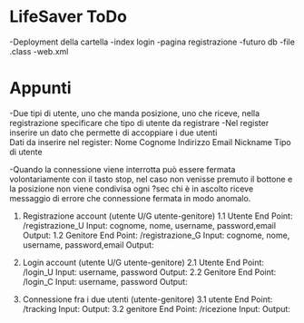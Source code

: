 # LifeSaver ToDo
-Deployment della cartella
  -index login
  -pagina registrazione
    -futuro db
    -file .class
    -web.xml 
    
# Appunti
-Due tipi di utente, uno che manda posizione, uno che riceve, nella registrazione specificare che tipo di utente da registrare
-Nel register inserire un dato che permette di accoppiare i due utenti                        
Dati da inserire nel register: 
Nome
Cognome
Indirizzo 
Email
Nickname
Tipo di utente

-Quando la connessione viene interrotta può essere fermata volontariamente con il tasto stop, nel caso non venisse premuto il bottone e la posizione non viene condivisa ogni 
?sec chi è in ascolto riceve messaggio di errore che connessione fermata in modo anomalo.

1. Registrazione account (utente U/G utente-genitore)
    1.1 Utente
        End Point: /registrazione_U
        Input: cognome, nome, username, password,email
        Output:
    1.2 Genitore
        End Point: /registrazione_G
        Input: cognome, nome, username, password,email
        Output:

2. Login account (utente U/G utente-genitore)
    2.1 Utente
        End Point: /login_U 
        Input: username, password
        Output:
    2.2 Genitore
        End Point: /login_C 
        Input: username, password
        Output:

3. Connessione fra i due utenti (utente-genitore)
    3.1 utente
        End Point: /tracking
        Input: 
        Output:
    3.2 genitore
        End Point: /ricezione
        Input: 
        Output:
